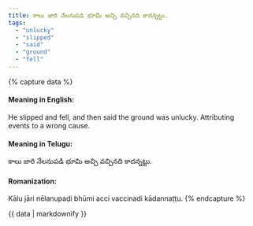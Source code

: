 ```yaml
---
title: కాలు జారి నేలనుపడి భూమి అచ్చి వచ్చినది కాదన్నట్టు.
tags:
  - "unlucky"
  - "slipped"
  - "said"
  - "ground"
  - "fell"
---
```


{% capture data %}
#### Meaning in English:
He slipped and fell, and then said the ground was unlucky.
Attributing events to a wrong cause.

#### Meaning in Telugu:
కాలు జారి నేలనుపడి భూమి అచ్చి వచ్చినది కాదన్నట్టు.

#### Romanization:
Kālu jāri nēlanupaḍi bhūmi acci vaccinadi kādannaṭṭu.
{% endcapture %}

{{ data | markdownify }}

